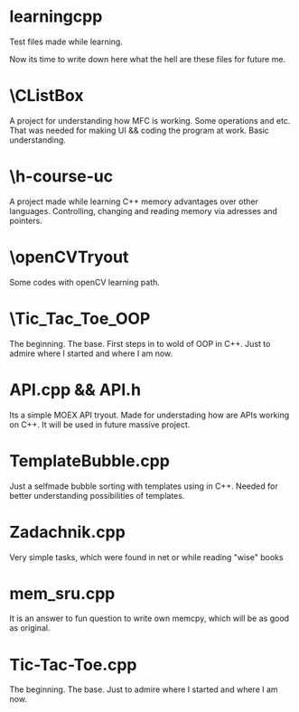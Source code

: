 # learningcpp
Test files made while learning.

Now its time to write down here what the hell are these files for future me.

# \CListBox
A project for understanding how MFC is working. Some operations and etc. That was needed for making UI && coding the program at work. Basic understanding.

# \h-course-uc
A project made while learning C++ memory advantages over other languages. Controlling, changing and reading memory via adresses and pointers.

# \openCVTryout
Some codes with openCV learning path.

# \Tic_Tac_Toe_OOP
The beginning. The base. First steps in to wold of OOP in C++. Just to admire where I started and where I am now.

# API.cpp && API.h
Its a simple MOEX API tryout. Made for understading how are APIs working on C++. It will be used in future massive project.

# TemplateBubble.cpp
Just a selfmade bubble sorting with templates using in C++. Needed for better understanding possibilities of templates.

# Zadachnik.cpp
Very simple tasks, which were found in net or while reading "wise" books

# mem_sru.cpp
It is an answer to fun question to write own memcpy, which will be as good as original.

# Tic-Tac-Toe.cpp
The beginning. The base. Just to admire where I started and where I am now.
